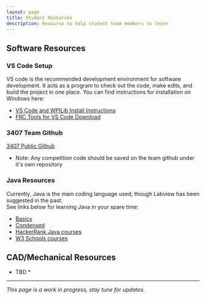 ```yaml
---
layout: page
title: Student Resources
description: Resourse to help student team members to learn
---
```


## Software Resources
### VS Code Setup
VS code is the recommended development environment for software development.  It acts as a program to check out the code, make edits, and build the project in one place.
You can find instructions for installation on Windows here:

- [VS Code and WPILib Install Instructions](https://docs.wpilib.org/en/stable/docs/zero-to-robot/step-2/wpilib-setup.html)
- [FRC Tools for VS Code Download](https://docs.wpilib.org/en/stable/docs/zero-to-robot/step-2/frc-game-tools.html)

### 3407 Team Github
[3407 Public Github](https://github.com/FRC3407)
- Note:  Any competition code should be saved on the team github under it's own repository

### Java Resources
Currently, Java is the main coding language used, though Labview has been suggested in the past.  
See links below for learning Java in your spare time:

- [Basics](https://www.youtube.com/playlist?list=PL59LTecnGM1NRUyune3SxzZlYpZezK-oQ)
- [Condensed](https://www.youtube.com/watch?v=RRubcjpTkks)
- [HackerRank Java courses](https://www.hackerrank.com/domains/java)
- [W3 Schools courses](https://www.w3schools.com/java/)


## CAD/Mechanical Resources
* TBD *

---
*This page is a work in progress, stay tune for updates.*
